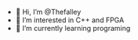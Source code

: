 - 👋 Hi, I’m @Thefalley
- 👀 I’m interested in C++ and FPGA
- 🌱 I’m currently learning programing

<!---
Thefalley/Thefalley is a ✨ special ✨ repository because its `README.md` (this file) appears on your GitHub profile.
You can click the Preview link to take a look at your changes.
--->
